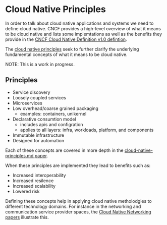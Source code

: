 # Cloud Native Principles

In order to talk about cloud native applications and systems we need to define cloud native.  CNCF provides a high-level overview of what it means to be cloud native and lists some implemtations as well as the benefits they provide in the [CNCF Cloud Native Definition v1.0 defintion](https://github.com/cncf/toc/blob/master/DEFINITION.md).

The [cloud native principles](https://github.com/cloud-native-principles/cloud-native-principles) seek to further clarify the underlying fundamental concepts of what it means to be cloud native.

NOTE: This is a work in progress.

## Principles

- Service discovery
- Loosely coupled services
- Microservices
- Low overhead/coarse grained packaging 
   - examples: containers, unikernel
- Declarative consumtion model
   - includes apis and configration
   - applies to all layers: infra, workloads, platform, and components
- Immutable infrastructure 
- Designed for automation

Each of these concepts are covered in more depth in the [cloud-native-principles.md paper](https://github.com/cloud-native-principles/cloud-native-principles/blob/master/cloud-native-principles.md).

When these principles are implemented they lead to benefits such as:
- Increased interoperability
- Increased resilence
- Increased scalability
- Lowered risk


Defining these concepts help in applying cloud native metholodgies to different technology domains.  For instance in the networking and communication service provider spaces, the [Cloud Native Networking papers](cloud-native-networking-preamble.md) illustrate this. 


